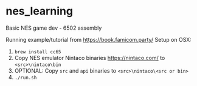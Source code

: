 # nes_learning
Basic NES game dev - 6502 assembly

Running example/tutorial from https://book.famicom.party/
Setup on OSX:
1. `brew install cc65`
2. Copy NES emulator Nintaco binaries https://nintaco.com/ to `<src>\nintaco\bin` 
3. OPTIONAL: Copy `src` and `api` binaries to `<src>\nintaco\<src or bin>` 
4. `./run.sh`